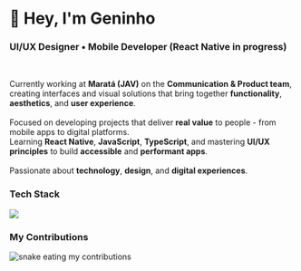 <h1>👋 Hey, I'm <strong>Geninho</strong></h1>

<h3>
  UI/UX Designer • Mobile Developer (React Native in progress)
</h3>

<br/>

<div>
  <p>
    Currently working at <strong>Maratá (JAV)</strong> on the <strong>Communication & Product team</strong>, <br/>
    creating interfaces and visual solutions that bring together <strong>functionality</strong>, <strong>aesthetics</strong>, 
    and <strong>user experience</strong>. <br/><br/>
    Focused on developing projects that deliver <strong>real value</strong> to people - from mobile apps 
    to digital platforms. <br/>
    Learning <strong>React Native</strong>, <strong>JavaScript</strong>, <strong>TypeScript</strong>, and mastering 
    <strong>UI/UX principles</strong> to build <strong>accessible</strong> and <strong>performant apps</strong>. <br/><br/>
    Passionate about <strong>technology</strong>, <strong>design</strong>, and <strong>digital experiences</strong>.
  </p>
</div>

<h3>Tech Stack</h3>

<div>
  <img src="https://skillicons.dev/icons?i=figma,tailwind,react,css,html,javascript,typescript,git,photoshop,illustrator"/>
</div>

<h3>My Contributions</h3>
  
<div>
<img alt="snake eating my contributions" src="https://github.com/gen1nh/assets-readme/blob/main/github-contribution-grid-snake.svg" />
</div>






